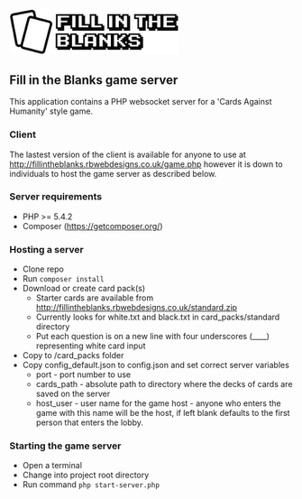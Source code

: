 <img src="https://raw.githubusercontent.com/rbertram90/fill_in_the_blanks_client/master/public/images/logo.png" width="300" alt="Fill in the Blanks logo">

## Fill in the Blanks game server
This application contains a PHP websocket server for a 'Cards Against Humanity' style game.

### Client
The lastest version of the client is available for anyone to use at http://fillintheblanks.rbwebdesigns.co.uk/game.php however it is down to individuals to host the game server as described below.

### Server requirements
 - PHP >= 5.4.2
 - Composer (https://getcomposer.org/)

### Hosting a server
 - Clone repo
 - Run `composer install`
 - Download or create card pack(s)
   - Starter cards are available from http://fillintheblanks.rbwebdesigns.co.uk/standard.zip
   - Currently looks for white.txt and black.txt in card_packs/standard directory
   - Put each question is on a new line with four underscores (____) representing white card input
 - Copy to /card_packs folder
 - Copy config_default.json to config.json and set correct server variables
   - port - port number to use
   - cards_path - absolute path to directory where the decks of cards are saved on the server
   - host_user - user name for the game host - anyone who enters the game with this name will be the host, if left blank defaults to the first person that enters the lobby.

### Starting the game server
 - Open a terminal
 - Change into project root directory
 - Run command `php start-server.php`